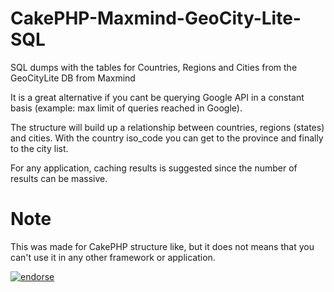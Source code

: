 CakePHP-Maxmind-GeoCity-Lite-SQL
================================

SQL dumps with the tables for Countries, Regions and Cities from the GeoCityLite DB from Maxmind

It is a great alternative if you cant be querying Google API in a constant basis (example: max limit of queries reached in Google).

The structure will build up a relationship between countries, regions (states) and cities. With the country iso_code you can get to the province and finally to the city list.

For any application, caching results is suggested since the number of results can be massive.

Note
====
This was made for CakePHP structure like, but it does not means that you can't use it in any other framework or application.


[![endorse](http://api.coderwall.com/mcloide/endorsecount.png)](http://coderwall.com/mcloide)